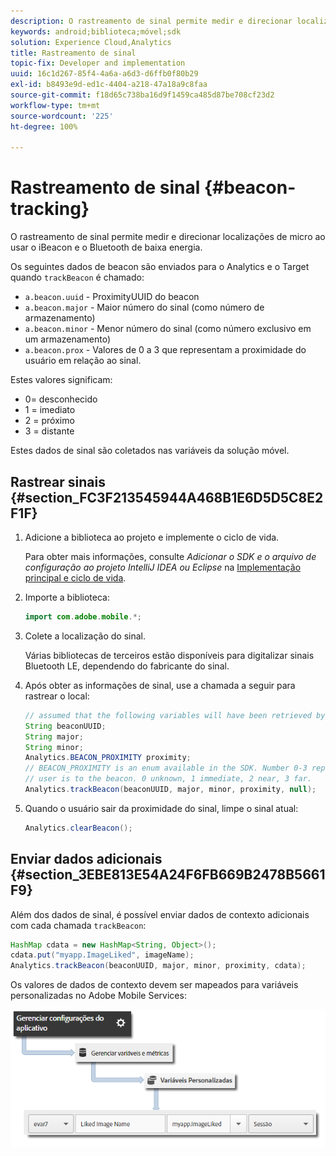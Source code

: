 ```yaml
---
description: O rastreamento de sinal permite medir e direcionar localizações de micro ao usar o iBeacon e o Bluetooth de baixa energia.
keywords: android;biblioteca;móvel;sdk
solution: Experience Cloud,Analytics
title: Rastreamento de sinal
topic-fix: Developer and implementation
uuid: 16c1d267-85f4-4a6a-a6d3-d6ffb0f80b29
exl-id: b8493e9d-ed1c-4404-a218-47a18a9c8faa
source-git-commit: f18d65c738ba16d9f1459ca485d87be708cf23d2
workflow-type: tm+mt
source-wordcount: '225'
ht-degree: 100%

---
```


# Rastreamento de sinal {#beacon-tracking}

O rastreamento de sinal permite medir e direcionar localizações de micro ao usar o iBeacon e o Bluetooth de baixa energia.

Os seguintes dados de beacon são enviados para o Analytics e o Target quando `trackBeacon` é chamado:

* `a.beacon.uuid` - ProximityUUID do beacon
* `a.beacon.major` - Maior número do sinal (como número de armazenamento)
* `a.beacon.minor` - Menor número do sinal (como número exclusivo em um armazenamento)
* `a.beacon.prox` - Valores de 0 a 3 que representam a proximidade do usuário em relação ao sinal.

Estes valores significam:

* 0= desconhecido
* 1 = imediato
* 2 = próximo
* 3 = distante

Estes dados de sinal são coletados nas variáveis da solução móvel.

## Rastrear sinais {#section_FC3F213545944A468B1E6D5D5C8E2F1F}

1. Adicione a biblioteca ao projeto e implemente o ciclo de vida.

   Para obter mais informações, consulte *Adicionar o SDK e o arquivo de configuração ao projeto IntelliJ IDEA ou Eclipse* na [Implementação principal e ciclo de vida](/help/android/getting-started/dev-qs.md).

1. Importe a biblioteca:

   ```java
   import com.adobe.mobile.*;
   ```

1. Colete a localização do sinal.

   Várias bibliotecas de terceiros estão disponíveis para digitalizar sinais Bluetooth LE, dependendo do fabricante do sinal.
1. Após obter as informações de sinal, use a chamada a seguir para rastrear o local:

   ```java
   // assumed that the following variables will have been retrieved by the 3rd party beacon library 
   String beaconUUID; 
   String major; 
   String minor; 
   Analytics.BEACON_PROXIMITY proximity;  
   // BEACON_PROXIMITY is an enum available in the SDK. Number 0-3 representing how close the 
   // user is to the beacon. 0 unknown, 1 immediate, 2 near, 3 far.  
   Analytics.trackBeacon(beaconUUID, major, minor, proximity, null);
   ```

1. Quando o usuário sair da proximidade do sinal, limpe o sinal atual:

   ```java
   Analytics.clearBeacon();
   ```

## Enviar dados adicionais {#section_3EBE813E54A24F6FB669B2478B5661F9}

Além dos dados de sinal, é possível enviar dados de contexto adicionais com cada chamada `trackBeacon`:

```java
HashMap cdata = new HashMap<String, Object>(); 
cdata.put("myapp.ImageLiked", imageName); 
Analytics.trackBeacon(beaconUUID, major, minor, proximity, cdata);
```

Os valores de dados de contexto devem ser mapeados para variáveis personalizadas no Adobe Mobile Services:

![](assets/map-variable-context-ltv.png)

